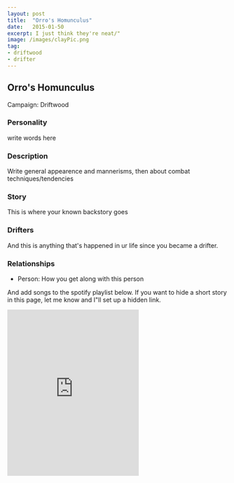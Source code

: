 ```yaml
---
layout: post
title:  "Orro's Homunculus"
date:   2015-01-50
excerpt: I just think they're neat/"
image: /images/clayPic.png
tag:
- driftwood
- drifter 
---
```


## Orro's Homunculus

Campaign: Driftwood

### Personality

write words here

### Description

Write general appearence and mannerisms, then about combat techniques/tendencies

### Story

This is where your known backstory goes

### Drifters

And this is anything that's happened in ur life since you became a drifter.


### Relationships

- Person: How you get along with this person

And add songs to the spotify playlist below.
If you want to hide a short story in this page, let me know and I"ll set up a hidden link.

<iframe src="https://open.spotify.com/embed/playlist/3LqvvvJvmT9kRIp6aydc5i" width="300" height="380" frameborder="0" allowtransparency="true" allow="encrypted-media"></iframe>
